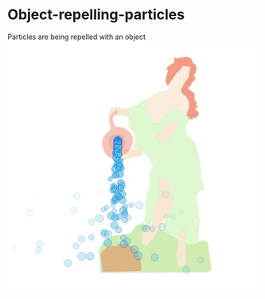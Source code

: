 # Object-repelling-particles
Particles are being repelled with an object
<img src=https://github.com/tidsbitsbox/Object-repelling-particles/blob/main/repeller.jpg>
